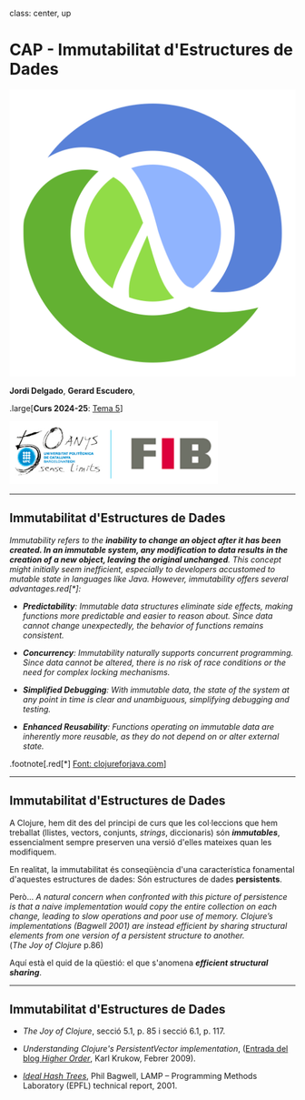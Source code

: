 class: center, up

# CAP - Immutabilitat d'Estructures de Dades

![:scale 40%](figures/clojure_logo.png)

**Jordi Delgado**, **Gerard Escudero**,

.large[**Curs 2024-25**: <ins>Tema 5</ins>]

![:scale 40%](figures/fib50anysUPC.png)

---

## Immutabilitat d'Estructures de Dades

_Immutability refers to the **inability to change an object after it has
been created. In an immutable system, any modification to data results
in the creation of a new object, leaving the original unchanged**. This
concept might initially seem inefficient, especially to developers
accustomed to mutable state in languages like Java. However,
immutability offers several advantages.red[*]:_

* _**Predictability**: Immutable data structures eliminate side effects,
making functions more predictable and easier to reason about. Since
data cannot change unexpectedly, the behavior of functions remains
consistent._

* _**Concurrency**: Immutability naturally supports concurrent programming.
Since data cannot be altered, there is no risk of race conditions or
the need for complex locking mechanisms._

* _**Simplified Debugging**: With immutable data, the state of the system at
any point in time is clear and unambiguous, simplifying debugging and
testing._

* _**Enhanced Reusability**: Functions operating on immutable data are
inherently more reusable, as they do not depend on or alter external
state._

.footnote[.red[*] [Font: clojureforjava.com](https://clojureforjava.com/3/1/1/3/)]

---

## Immutabilitat d'Estructures de Dades

A Clojure, hem dit des del principi de curs que les col·leccions que
hem treballat (llistes, vectors, conjunts, _strings_, diccionaris) són
_**immutables**_, essencialment sempre preserven una versió d'elles
mateixes quan les modifiquem. 

En realitat, la immutabilitat és conseqüència d'una característica
fonamental d'aquestes estructures de dades: Són estructures de dades
**persistents**.

Però... _A natural concern when confronted with this picture of
persistence is that a naive implementation would copy the entire
collection on each change, leading to slow operations and poor use of
memory. Clojure’s implementations (Bagwell 2001) are instead efficient
by sharing structural elements from one version of a persistent
structure to another._<br> (_The Joy of Clojure_ p.86)

Aquí està el quid de la qüestió: el que s'anomena **_efficient structural sharing_**.

---

## Immutabilitat d'Estructures de Dades

* _The Joy of Clojure_, secció 5.1, p. 85 i secció 6.1, p. 117.

* _Understanding Clojure's PersistentVector implementation_, ([Entrada del blog _Higher Order_](https://blog.higher-order.net/2009/02/01/understanding-clojures-persistentvector-implementation.html), Karl Krukow, Febrer 2009).

* [_Ideal Hash Trees_](https://lampwww.epfl.ch/papers/idealhashtrees.pdf), Phil Bagwell, LAMP – Programming Methods Laboratory (EPFL) technical report, 2001.


